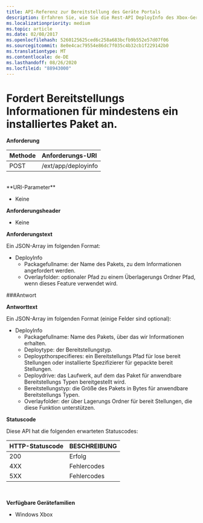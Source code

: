 ```yaml
---
title: API-Referenz zur Bereitstellung des Geräte Portals
description: Erfahren Sie, wie Sie die Rest-API DeployInfo des Xbox-Geräte Portals verwenden, um Bereitstellungs Informationen für mindestens ein installiertes Paket anzufordern.
ms.localizationpriority: medium
ms.topic: article
ms.date: 02/08/2017
ms.openlocfilehash: 5260125625ced6c258a683bcfb9b552e57d07f06
ms.sourcegitcommit: 8e0e4cac79554e86dc7f035c4b32cb1f229142b0
ms.translationtype: MT
ms.contentlocale: de-DE
ms.lasthandoff: 08/26/2020
ms.locfileid: "88943000"
---
```

# <a name="requests-deployment-information-for-one-or-more-installed-packages"></a>Fordert Bereitstellungs Informationen für mindestens ein installiertes Paket an.

**Anforderung**

Methode      | Anforderungs-URI
:------     | :------
POST | /ext/app/deployinfo
<br />
**URI-Parameter**

 - Keine

**Anforderungsheader**

- Keine

**Anforderungstext**

Ein JSON-Array im folgenden Format:

* DeployInfo
  * Packagefullname: der Name des Pakets, zu dem Informationen angefordert werden.
  * Overlayfolder: optionaler Pfad zu einem Überlagerungs Ordner Pfad, wenn dieses Feature verwendet wird.

###<a name="response"></a>Antwort

**Antworttext**

Ein JSON-Array im folgenden Format (einige Felder sind optional):

* DeployInfo
  * Packagefullname: Name des Pakets, über das wir Informationen erhalten.
  * Deploytype: der Bereitstellungstyp.
  * Deploypthorspecifieres: ein Bereitstellungs Pfad für lose bereit Stellungen oder installierte Spezifizierer für gepackte bereit Stellungen.
  * Deploydrive: das Laufwerk, auf dem das Paket für anwendbare Bereitstellungs Typen bereitgestellt wird.
  * Bereitstellungstyp: die Größe des Pakets in Bytes für anwendbare Bereitstellungs Typen.
  * Overlayfolder: der über Lagerungs Ordner für bereit Stellungen, die diese Funktion unterstützen.

**Statuscode**

Diese API hat die folgenden erwarteten Statuscodes:

HTTP-Statuscode      | BESCHREIBUNG
:------     | :-----
200 | Erfolg
4XX | Fehlercodes
5XX | Fehlercodes
<br />

**Verfügbare Gerätefamilien**

* Windows Xbox